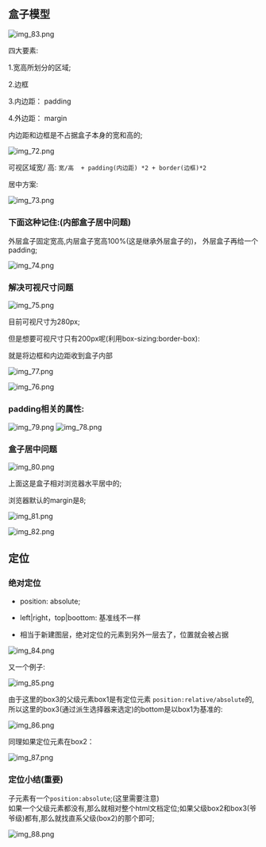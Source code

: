 

## 盒子模型

![img_83.png](img_83.png)

四大要素:

1.宽高所划分的区域;

2.边框

3.内边距： padding

4.外边距： margin


内边距和边框是不占据盒子本身的宽和高的;

![img_72.png](img_72.png)

可视区域宽/ 高: `宽/高  + padding(内边距) *2 + border(边框)*2`


居中方案:

![img_73.png](img_73.png)


### 下面这种记住:(内部盒子居中问题)

外层盒子固定宽高,内层盒子宽高100%(这是继承外层盒子的)， 外层盒子再给一个padding;

![img_74.png](img_74.png)

### 解决可视尺寸问题

![img_75.png](img_75.png)

目前可视尺寸为280px;

但是想要可视尺寸只有200px呢(利用box-sizing:border-box):

就是将边框和内边距收到盒子内部

![img_77.png](img_77.png)


![img_76.png](img_76.png)

### padding相关的属性:
![img_79.png](img_79.png)
![img_78.png](img_78.png)


### 盒子居中问题

![img_80.png](img_80.png)

上面这是盒子相对浏览器水平居中的;


浏览器默认的margin是8;

![img_81.png](img_81.png)


![img_82.png](img_82.png)

## 定位

### 绝对定位
- position: absolute;

- left|right，top|boottom: 基准线不一样

- 相当于新建图层，绝对定位的元素到另外一层去了，位置就会被占据

![img_84.png](img_84.png)

又一个例子:

![img_85.png](img_85.png)

由于这里的box3的父级元素box1是有定位元素 `position:relative/absolute`的,所以这里的box3(通过派生选择器来选定)的bottom是以box1为基准的:

![img_86.png](img_86.png)

同理如果定位元素在box2：

![img_87.png](img_87.png)

### 定位小结(重要)

子元素有一个`position:absolute`;(这里需要注意) <br>
如果一个父级元素都没有,那么就相对整个html文档定位;如果父级box2和box3(爷爷级)都有,那么就找直系父级(box2)的那个即可;

![img_88.png](img_88.png)












